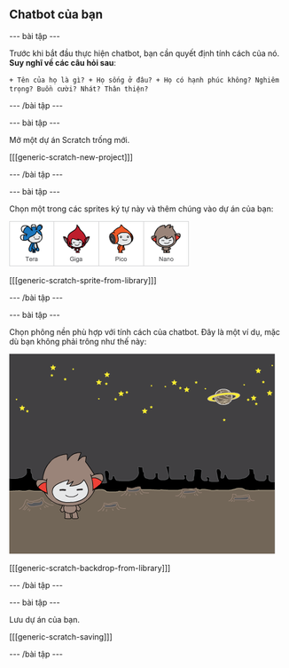 ## Chatbot của bạn

\--- bài tập \---

Trước khi bắt đầu thực hiện chatbot, bạn cần quyết định tính cách của nó. **Suy nghĩ về các câu hỏi sau**:

    + Tên của họ là gì? + Họ sống ở đâu? + Họ có hạnh phúc không? Nghiêm trọng? Buồn cười? Nhát? Thân thiện?
    

\--- /bài tập \---

\--- bài tập \---

Mở một dự án Scratch trống mới.

[[[generic-scratch-new-project]]]

\--- /bài tập \---

\--- bài tập \---

Chọn một trong các sprites ký tự này và thêm chúng vào dự án của bạn:

![Chọn một nhân vật](images/chatbot-characters.png)

[[[generic-scratch-sprite-from-library]]]

\--- /bài tập \---

\--- bài tập \---

Chọn phông nền phù hợp với tính cách của chatbot. Đây là một ví dụ, mặc dù bạn không phải trông như thế này:

![Chọn phông nền](images/chatbot-backdrop.png)

[[[generic-scratch-backdrop-from-library]]]

\--- /bài tập \---

\--- bài tập \---

Lưu dự án của bạn.

[[[generic-scratch-saving]]]

\--- /bài tập \---